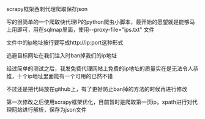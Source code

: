 scrapy框架西刺代理爬取保存json

写的很简单的一个爬取快代理IP的python爬虫小脚本，最开始的愿望就是能够马上用即可，用在sqlmap里面，使用--proxy-file="ips.txt" 文件

文件中的ip地址按行要写成http://ip:port这种形式

逃避目标网址在我们注入时ban掉我们的ip地址

经过简单的测试之后，我发免费代理网站上免费的ip地址的质量实在是无法令人恭维，十个ip地址里面能有一个可用的已然不错

不过还是把代码放在github上，有了更好防止ban掉的方法的时候再进行修改

第一次修改之后使用scrapy框架优化，目前暂时是爬取第一页ip，xpath进行对代理网站进行解析，保存为json文件

